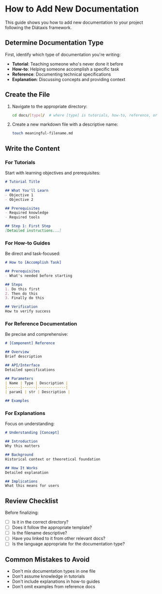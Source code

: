 # How to Add New Documentation

This guide shows you how to add new documentation to your project following the Diátaxis framework.

## Determine Documentation Type

First, identify which type of documentation you're writing:

- **Tutorial**: Teaching someone who's never done it before
- **How-to**: Helping someone accomplish a specific task
- **Reference**: Documenting technical specifications
- **Explanation**: Discussing concepts and providing context

## Create the File

1. Navigate to the appropriate directory:
   ```bash
   cd docs/[type]/  # where [type] is tutorials, how-to, reference, or explanation
   ```

2. Create a new markdown file with a descriptive name:
   ```bash
   touch meaningful-filename.md
   ```

## Write the Content

### For Tutorials

Start with learning objectives and prerequisites:

```markdown
# Tutorial Title

## What You'll Learn
- Objective 1
- Objective 2

## Prerequisites
- Required knowledge
- Required tools

## Step 1: First Step
[Detailed instructions...]
```

### For How-to Guides

Be direct and task-focused:

```markdown
# How to [Accomplish Task]

## Prerequisites
- What's needed before starting

## Steps
1. Do this first
2. Then do this
3. Finally do this

## Verification
How to verify success
```

### For Reference Documentation

Be precise and comprehensive:

```markdown
# [Component] Reference

## Overview
Brief description

## API/Interface
Detailed specifications

## Parameters
| Name | Type | Description |
|------|------|-------------|
| param1 | str | Description |

## Examples
```

### For Explanations

Focus on understanding:

```markdown
# Understanding [Concept]

## Introduction
Why this matters

## Background
Historical context or theoretical foundation

## How It Works
Detailed explanation

## Implications
What this means for users
```

## Review Checklist

Before finalizing:

- [ ] Is it in the correct directory?
- [ ] Does it follow the appropriate template?
- [ ] Is the filename descriptive?
- [ ] Have you linked to it from other relevant docs?
- [ ] Is the language appropriate for the documentation type?

## Common Mistakes to Avoid

- Don't mix documentation types in one file
- Don't assume knowledge in tutorials
- Don't include explanations in how-to guides
- Don't omit examples from reference docs